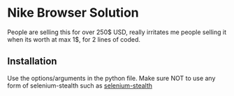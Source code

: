 # Nike Browser Solution

People are selling this for over 250$ USD, really irritates me people selling it when its worth at max 1$, for 2 lines of coded. 

## Installation

Use the options/arguments in the python file. Make sure NOT to use any form of selenium-stealth such as [selenium-stealth](https://pypi.org/project/selenium-stealth/)
